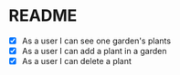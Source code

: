 # README

- [X] As a user I can see one garden's plants
- [X] As a user I can add a plant in a garden
- [X] As a user I can delete a plant
